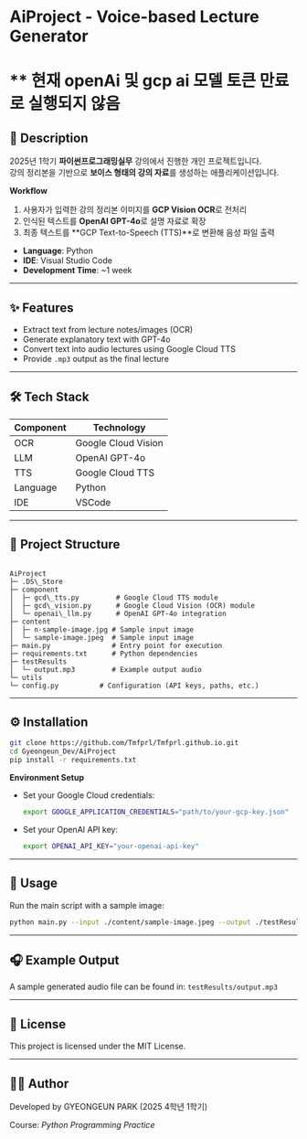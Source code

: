 
# AiProject - Voice-based Lecture Generator

# ** 현재 openAi 및 gcp ai 모델 토큰 만료로 실행되지 않음

## 📌 Description
2025년 1학기 **파이썬프로그래밍실무** 강의에서 진행한 개인 프로젝트입니다.  
강의 정리본을 기반으로 **보이스 형태의 강의 자료**를 생성하는 애플리케이션입니다.  

**Workflow**  
1. 사용자가 입력한 강의 정리본 이미지를 **GCP Vision OCR**로 전처리  
2. 인식된 텍스트를 **OpenAI GPT-4o**로 설명 자료로 확장  
3. 최종 텍스트를 **GCP Text-to-Speech (TTS)**로 변환해 음성 파일 출력  

- **Language**: Python  
- **IDE**: Visual Studio Code  
- **Development Time**: ~1 week  

---

## ✨ Features
- Extract text from lecture notes/images (OCR)
- Generate explanatory text with GPT-4o
- Convert text into audio lectures using Google Cloud TTS
- Provide `.mp3` output as the final lecture

---

## 🛠️ Tech Stack
| Component | Technology |
|-----------|-------------|
| OCR       | Google Cloud Vision |
| LLM       | OpenAI GPT-4o |
| TTS       | Google Cloud TTS |
| Language  | Python |
| IDE       | VSCode |

---

## 📂 Project Structure
```

AiProject
├─ .DS\_Store
├─ component
│  ├─ gcd\_tts.py         # Google Cloud TTS module
│  ├─ gcd\_vision.py      # Google Cloud Vision (OCR) module
│  └─ openai\_llm.py      # OpenAI GPT-4o integration
├─ content
│  ├─ n-sample-image.jpg # Sample input image
│  └─ sample-image.jpeg  # Sample input image
├─ main.py               # Entry point for execution
├─ requirements.txt      # Python dependencies
├─ testResults
│  └─ output.mp3         # Example output audio
└─ utils
└─ config.py          # Configuration (API keys, paths, etc.)

````

---

## ⚙️ Installation
```bash
git clone https://github.com/Tmfprl/Tmfprl.github.io.git
cd Gyeongeun_Dev/AiProject
pip install -r requirements.txt
````

**Environment Setup**

* Set your Google Cloud credentials:

  ```bash
  export GOOGLE_APPLICATION_CREDENTIALS="path/to/your-gcp-key.json"
  ```
* Set your OpenAI API key:

  ```bash
  export OPENAI_API_KEY="your-openai-api-key"
  ```

---

## 🚀 Usage

Run the main script with a sample image:

```bash
python main.py --input ./content/sample-image.jpeg --output ./testResults/output.mp3
```

---

## 🎧 Example Output

A sample generated audio file can be found in:
`testResults/output.mp3`

---

## 📜 License

This project is licensed under the MIT License.

---

## 👩‍💻 Author

Developed by GYEONGEUN PARK (2025 4학년 1학기)

Course: *Python Programming Practice*







